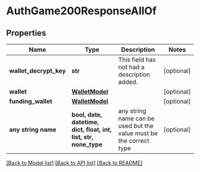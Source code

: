 # AuthGame200ResponseAllOf


## Properties
Name | Type | Description | Notes
------------ | ------------- | ------------- | -------------
**wallet_decrypt_key** | **str** | This field has not had a description added. | [optional] 
**wallet** | [**WalletModel**](WalletModel.md) |  | [optional] 
**funding_wallet** | [**WalletModel**](WalletModel.md) |  | [optional] 
**any string name** | **bool, date, datetime, dict, float, int, list, str, none_type** | any string name can be used but the value must be the correct type | [optional]

[[Back to Model list]](../README.md#documentation-for-models) [[Back to API list]](../README.md#documentation-for-api-endpoints) [[Back to README]](../README.md)



